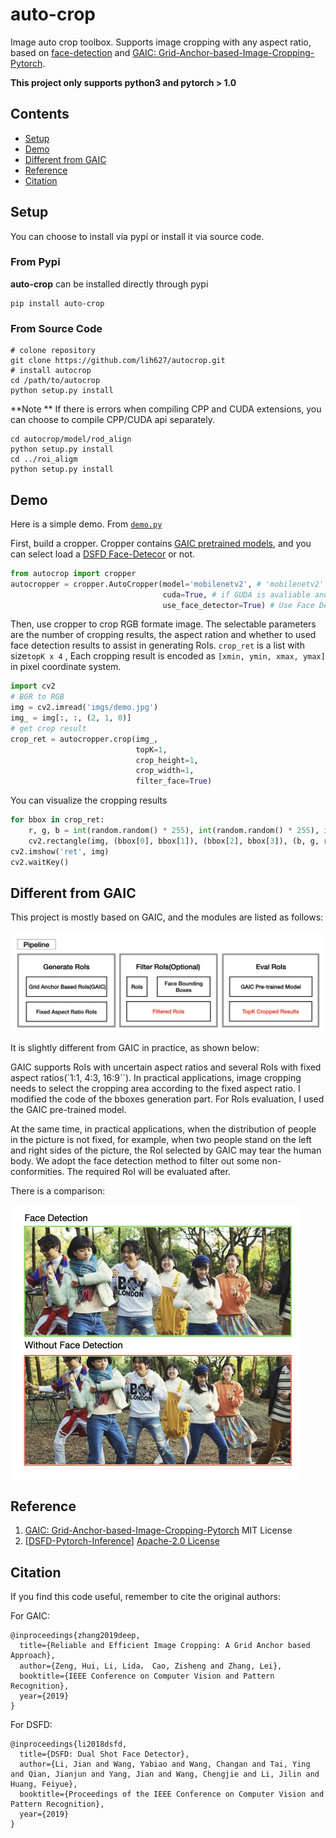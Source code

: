 # auto-crop

Image auto crop toolbox. Supports image cropping with any aspect ratio, based on [face-detection](https://pypi.org/project/face-detection/) and [GAIC: Grid-Anchor-based-Image-Cropping-Pytorch](https://github.com/lld533/Grid-Anchor-based-Image-Cropping-Pytorch). 

**This project only supports python3 and pytorch > 1.0**

## Contents

- [Setup](#Setup)
- [Demo](#Demo)
- [Different from GAIC](#Different-from-GAIC)
- [Reference](#Reference)
- [Citation](#Citation)

## Setup

You can choose to install via pypi or install it via source code.

### From Pypi

**auto-crop** can be installed directly through pypi

```shell
pip install auto-crop
```

### From Source Code

```shell
# colone repository
git clone https://github.com/lih627/autocrop.git
# install autocrop
cd /path/to/autocrop
python setup.py install
```

**Note **  If there is errors when compiling CPP and CUDA extensions, you can choose to compile CPP/CUDA api separately.

```shell
cd autocrop/model/rod_align
python setup.py install
cd ../roi_aligm
python setup.py install
```

## Demo

Here is a simple demo. From [`demo.py`](./demo.py)

First, build a cropper. Cropper contains [GAIC pretrained models](https://github.com/lld533/Grid-Anchor-based-Image-Cropping-Pytorch/tree/master/pretrained_model), and you can select load a [DSFD Face-Detecor](https://pypi.org/project/face-detection/) or not.

```python
from autocrop import cropper
autocropper = cropper.AutoCropper(model='mobilenetv2', # 'mobilenetv2' or 'shufflenetv2'
                                  cuda=True, # if GUDA is avaliable and True, Inference on GPU
                                  use_face_detector=True) # Use Face Detector to filter RoIs
```

Then, use cropper to crop RGB formate image. The selectable parameters are the number of cropping results, the aspect ration and whether to used face detection results to assist in generating RoIs. `crop_ret` is a list with size`topK x 4` ,  Each cropping result is encoded as `[xmin, ymin, xmax, ymax]` in pixel coordinate system.

```python
import cv2
# BGR to RGB
img = cv2.imread('imgs/demo.jpg')
img_ = img[:, :, (2, 1, 0)]
# get crop result
crop_ret = autocropper.crop(img_,
                            topK=1,
                            crop_height=1,
                            crop_width=1,
                            filter_face=True)
```

You can visualize the cropping results

```python
for bbox in crop_ret:
    r, g, b = int(random.random() * 255), int(random.random() * 255), int(random.random() * 255)
    cv2.rectangle(img, (bbox[0], bbox[1]), (bbox[2], bbox[3]), (b, g, r))
cv2.imshow('ret', img)
cv2.waitKey()
```



## Different from GAIC

This project is mostly based on GAIC, and the modules are listed as follows:

<img src="./misc/Pipeline.png" alt="pipeline-w" style="zoom:50%;" />

It is slightly different from GAIC in practice, as shown below:

GAIC supports RoIs with uncertain aspect ratios and several RoIs with fixed aspect ratios(`1:1, 4:3, 16:9``). In practical applications, image cropping needs to select the cropping area according to the fixed aspect ratio. I modified the code of the bboxes generation part. For RoIs evaluation, I used the GAIC pre-trained model.

At the same time, in practical applications, when the distribution of people in the picture is not fixed, for example, when two people stand on the left and right sides of the picture, the RoI selected by GAIC may tear the human body. We adopt the face detection method to filter out some non-conformities. The required RoI will be evaluated after.

There is a comparison:

<img src="./misc/face_filter.jpg" alt="comparison with face detection - w150" style="zoom:50%;" />

## Reference

1.  [GAIC: Grid-Anchor-based-Image-Cropping-Pytorch](https://github.com/lld533/Grid-Anchor-based-Image-Cropping-Pytorch) MIT License
2. [[DSFD-Pytorch-Inference](https://github.com/hukkelas/DSFD-Pytorch-Inference)] [Apache-2.0 License](https://github.com/hukkelas/DSFD-Pytorch-Inference/blob/master/LICENSE)

## Citation

If you find this code useful, remember to cite the original authors:

For GAIC:

```
@inproceedings{zhang2019deep,
  title={Reliable and Efficient Image Cropping: A Grid Anchor based Approach},
  author={Zeng, Hui, Li, Lida， Cao, Zisheng and Zhang, Lei},
  booktitle={IEEE Conference on Computer Vision and Pattern Recognition},
  year={2019}
}
```

For DSFD:

```
@inproceedings{li2018dsfd,
  title={DSFD: Dual Shot Face Detector},
  author={Li, Jian and Wang, Yabiao and Wang, Changan and Tai, Ying and Qian, Jianjun and Yang, Jian and Wang, Chengjie and Li, Jilin and Huang, Feiyue},
  booktitle={Proceedings of the IEEE Conference on Computer Vision and Pattern Recognition},
  year={2019}
}
```



